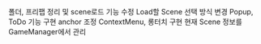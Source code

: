 폴더, 프리팹 정리 및 scene로드 기능 수정
Load할 Scene 선택 방식 변경
Popup, ToDo 기능 구현
anchor 조정
ContextMenu, 롱터치 구현
현재 Scene 정보를 GameManager에서 관리